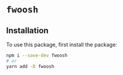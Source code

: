 # `fwoosh`

## Installation

To use this package, first install the package:

```sh
npm i --save-dev fwoosh
# or
yarn add -D fwoosh
```

